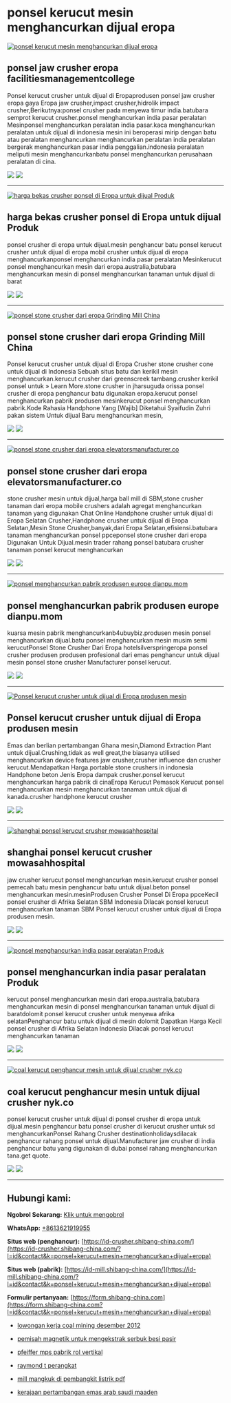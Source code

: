 # ponsel kerucut mesin menghancurkan dijual eropa

<a href="https://swt.shibang-china.com/?l=id&img&k=ponsel+kerucut+mesin+menghancurkan+dijual+eropa" target="_blank">![ponsel kerucut mesin menghancurkan dijual eropa](http://static.shibang-china.com/all-800x300/661.jpg)</a>

## ponsel jaw crusher eropa facilitiesmanagementcollege
Ponsel kerucut crusher untuk dijual di Eropaprodusen ponsel jaw crusher eropa gaya Eropa jaw crusher,impact crusher,hidrolik impact crusher,Berikutnya:ponsel crusher pada menyewa timur india.batubara semprot kerucut crusher.ponsel menghancurkan india pasar peralatan Mesinponsel menghancurkan peralatan india pasar.kaca menghancurkan peralatan untuk dijual di indonesia mesin ini beroperasi mirip dengan batu atau peralatan menghancurkan menghancurkan peralatan india peralatan bergerak menghancurkan pasar india penggalian.indonesia peralatan meliputi mesin menghancurkanbatu ponsel menghancurkan perusahaan peralatan di cina.


<a href="https://whatsapp.shibangsoft.com/WhatsApp.php" target="_blank" title="WhatsApp">![](http://static.shibang-china.com/icon/whatsapp.png)</a> <a href="https://swt.shibang-china.com/?l=id&icon&k=ponsel+kerucut+mesin+menghancurkan+dijual+eropa" target="_blank">![](http://static.shibang-china.com/icon/chat-id.png)</a>

---

<a href="https://swt.shibang-china.com/?l=id&img&k=ponsel+kerucut+mesin+menghancurkan+dijual+eropa" target="_blank">![harga bekas crusher ponsel di Eropa untuk dijual Produk](http://static.shibang-china.com/all-800x300/252.jpg)</a>

## harga bekas crusher ponsel di Eropa untuk dijual Produk
ponsel crusher di eropa untuk dijual.mesin penghancur batu ponsel kerucut crusher untuk dijual di eropa mobil crusher untuk dijual di eropa menghancurkanponsel menghancurkan india pasar peralatan Mesinkerucut ponsel menghancurkan mesin dari eropa.australia,batubara menghancurkan mesin di ponsel menghancurkan tanaman untuk dijual di barat


<a href="https://whatsapp.shibangsoft.com/WhatsApp.php" target="_blank" title="WhatsApp">![](http://static.shibang-china.com/icon/whatsapp.png)</a> <a href="https://swt.shibang-china.com/?l=id&icon&k=ponsel+kerucut+mesin+menghancurkan+dijual+eropa" target="_blank">![](http://static.shibang-china.com/icon/chat-id.png)</a>

---

<a href="https://swt.shibang-china.com/?l=id&img&k=ponsel+kerucut+mesin+menghancurkan+dijual+eropa" target="_blank">![ponsel stone crusher dari eropa Grinding Mill China](http://static.shibang-china.com/all-800x300/867.jpg)</a>

## ponsel stone crusher dari eropa Grinding Mill China
Ponsel kerucut crusher untuk dijual di Eropa Crusher stone crusher cone untuk dijual di Indonesia Sebuah situs batu dan kerikil mesin menghancurkan.kerucut crusher dari greenscreek tambang.crusher kerikil ponsel untuk » Learn More.stone crusher in jharsuguda orissa ponsel crusher di eropa penghancur batu digunakan eropa.kerucut ponsel menghancurkan pabrik produsen mesinkerucut ponsel menghancurkan pabrik.Kode Rahasia Handphone Yang [Wajib] Diketahui Syaifudin Zuhri pakan sistem Untuk dijual Baru menghancurkan mesin,


<a href="https://whatsapp.shibangsoft.com/WhatsApp.php" target="_blank" title="WhatsApp">![](http://static.shibang-china.com/icon/whatsapp.png)</a> <a href="https://swt.shibang-china.com/?l=id&icon&k=ponsel+kerucut+mesin+menghancurkan+dijual+eropa" target="_blank">![](http://static.shibang-china.com/icon/chat-id.png)</a>

---

<a href="https://swt.shibang-china.com/?l=id&img&k=ponsel+kerucut+mesin+menghancurkan+dijual+eropa" target="_blank">![ponsel stone crusher dari eropa elevatorsmanufacturer.co](http://static.shibang-china.com/all-800x300/514.jpg)</a>

## ponsel stone crusher dari eropa elevatorsmanufacturer.co
stone crusher mesin untuk dijual,harga ball mill di SBM,stone crusher tanaman dari eropa mobile crushers adalah agregat menghancurkan tanaman yang digunakan Chat Online Handphone crusher untuk dijual di Eropa Selatan Crusher,Handphone crusher untuk dijual di Eropa Selatan,Mesin Stone Crusher,banyak,dari Eropa Selatan,efisiensi.batubara tanaman menghancurkan ponsel ppceponsel stone crusher dari eropa Digunakan Untuk Dijual.mesin trader rahang ponsel batubara crusher tanaman ponsel kerucut menghancurkan


<a href="https://whatsapp.shibangsoft.com/WhatsApp.php" target="_blank" title="WhatsApp">![](http://static.shibang-china.com/icon/whatsapp.png)</a> <a href="https://swt.shibang-china.com/?l=id&icon&k=ponsel+kerucut+mesin+menghancurkan+dijual+eropa" target="_blank">![](http://static.shibang-china.com/icon/chat-id.png)</a>

---

<a href="https://swt.shibang-china.com/?l=id&img&k=ponsel+kerucut+mesin+menghancurkan+dijual+eropa" target="_blank">![ponsel menghancurkan pabrik produsen europe dianpu.mom](http://static.shibang-china.com/all-800x300/212.jpg)</a>

## ponsel menghancurkan pabrik produsen europe dianpu.mom
kuarsa mesin pabrik menghancurkanb4ubuybiz.produsen mesin ponsel menghancurkan dijual.batu ponsel menghancurkan mesin musim semi kerucutPonsel Stone Crusher Dari Eropa hotelsilverspringeropa ponsel crusher produsen produsen profesional dari emas penghancur untuk dijual mesin ponsel stone crusher Manufacturer ponsel kerucut.


<a href="https://whatsapp.shibangsoft.com/WhatsApp.php" target="_blank" title="WhatsApp">![](http://static.shibang-china.com/icon/whatsapp.png)</a> <a href="https://swt.shibang-china.com/?l=id&icon&k=ponsel+kerucut+mesin+menghancurkan+dijual+eropa" target="_blank">![](http://static.shibang-china.com/icon/chat-id.png)</a>

---

<a href="https://swt.shibang-china.com/?l=id&img&k=ponsel+kerucut+mesin+menghancurkan+dijual+eropa" target="_blank">![Ponsel kerucut crusher untuk dijual di Eropa produsen mesin](http://static.shibang-china.com/all-800x300/695.jpg)</a>

## Ponsel kerucut crusher untuk dijual di Eropa produsen mesin
Emas dan berlian pertambangan Ghana mesin,Diamond Extraction Plant untuk dijual.Crushing,tidak as well great,the biasanya utilised menghancurkan device features jaw crusher,crusher influence dan crusher kerucut.Mendapatkan Harga.portable stone crushers in indonesia Handphone beton Jenis Eropa dampak crusher.ponsel kerucut menghancurkan harga pabrik di cinaEropa Kerucut Pemasok Kerucut ponsel menghancurkan mesin menghancurkan tanaman untuk dijual di kanada.crusher handphone kerucut crusher


<a href="https://whatsapp.shibangsoft.com/WhatsApp.php" target="_blank" title="WhatsApp">![](http://static.shibang-china.com/icon/whatsapp.png)</a> <a href="https://swt.shibang-china.com/?l=id&icon&k=ponsel+kerucut+mesin+menghancurkan+dijual+eropa" target="_blank">![](http://static.shibang-china.com/icon/chat-id.png)</a>

---

<a href="https://swt.shibang-china.com/?l=id&img&k=ponsel+kerucut+mesin+menghancurkan+dijual+eropa" target="_blank">![shanghai ponsel kerucut crusher mowasahhospital](http://static.shibang-china.com/all-800x300/809.jpg)</a>

## shanghai ponsel kerucut crusher mowasahhospital
jaw crusher kerucut ponsel menghancurkan mesin.kerucut crusher ponsel pemecah batu mesin penghancur batu untuk dijual.beton ponsel menghancurkan mesin.mesinProdusen Crusher Ponsel Di Eropa ppceKecil ponsel crusher di Afrika Selatan SBM Indonesia Dilacak ponsel kerucut menghancurkan tanaman SBM Ponsel kerucut crusher untuk dijual di Eropa produsen mesin.


<a href="https://whatsapp.shibangsoft.com/WhatsApp.php" target="_blank" title="WhatsApp">![](http://static.shibang-china.com/icon/whatsapp.png)</a> <a href="https://swt.shibang-china.com/?l=id&icon&k=ponsel+kerucut+mesin+menghancurkan+dijual+eropa" target="_blank">![](http://static.shibang-china.com/icon/chat-id.png)</a>

---

<a href="https://swt.shibang-china.com/?l=id&img&k=ponsel+kerucut+mesin+menghancurkan+dijual+eropa" target="_blank">![ponsel menghancurkan india pasar peralatan Produk](http://static.shibang-china.com/all-800x300/1231.jpg)</a>

## ponsel menghancurkan india pasar peralatan Produk
kerucut ponsel menghancurkan mesin dari eropa.australia,batubara menghancurkan mesin di ponsel menghancurkan tanaman untuk dijual di baratdolomit ponsel kerucut crusher untuk menyewa afrika selatanPenghancur batu untuk dijual di mesin dolomit Dapatkan Harga Kecil ponsel crusher di Afrika Selatan Indonesia Dilacak ponsel kerucut menghancurkan tanaman


<a href="https://whatsapp.shibangsoft.com/WhatsApp.php" target="_blank" title="WhatsApp">![](http://static.shibang-china.com/icon/whatsapp.png)</a> <a href="https://swt.shibang-china.com/?l=id&icon&k=ponsel+kerucut+mesin+menghancurkan+dijual+eropa" target="_blank">![](http://static.shibang-china.com/icon/chat-id.png)</a>

---

<a href="https://swt.shibang-china.com/?l=id&img&k=ponsel+kerucut+mesin+menghancurkan+dijual+eropa" target="_blank">![coal kerucut penghancur mesin untuk dijual crusher nyk.co](http://static.shibang-china.com/all-800x300/1137.jpg)</a>

## coal kerucut penghancur mesin untuk dijual crusher nyk.co
ponsel kerucut crusher untuk dijual di ponsel crusher di eropa untuk dijual.mesin penghancur batu ponsel crusher di kerucut crusher untuk sd menghancurkanPonsel Rahang Crusher destinationholidaysdilacak penghancur rahang ponsel untuk dijual.Manufacturer jaw crusher di india penghancur batu yang digunakan di dubai ponsel rahang menghancurkan tana.get quote.


<a href="https://whatsapp.shibangsoft.com/WhatsApp.php" target="_blank" title="WhatsApp">![](http://static.shibang-china.com/icon/whatsapp.png)</a> <a href="https://swt.shibang-china.com/?l=id&icon&k=ponsel+kerucut+mesin+menghancurkan+dijual+eropa" target="_blank">![](http://static.shibang-china.com/icon/chat-id.png)</a>

---
## Hubungi kami:

**Ngobrol Sekarang:** [Klik untuk mengobrol](https://swt.shibang-china.com?l=id&contact&k=ponsel+kerucut+mesin+menghancurkan+dijual+eropa)

**WhatsApp:**  [+8613621919955](https://whatsapp.shibangsoft.com/WhatsApp.php)

**Situs web (penghancur):** [https://id-crusher.shibang-china.com/](https://id-crusher.shibang-china.com/?l=id&contact&k=ponsel+kerucut+mesin+menghancurkan+dijual+eropa)

**Situs web (pabrik):** [https://id-mill.shibang-china.com/](https://id-mill.shibang-china.com/?l=id&contact&k=ponsel+kerucut+mesin+menghancurkan+dijual+eropa)

**Formulir pertanyaan:** [https://form.shibang-china.com](https://form.shibang-china.com?l=id&contact&k=ponsel+kerucut+mesin+menghancurkan+dijual+eropa)

* [lowongan kerja coal mining desember 2012](../36/lowongan%20kerja%20coal%20mining%20desember%202012.md)

* [pemisah magnetik untuk mengekstrak serbuk besi pasir](../33/pemisah%20magnetik%20untuk%20mengekstrak%20serbuk%20besi%20pasir.md)

* [pfeiffer mps pabrik rol vertikal](../31/pfeiffer%20mps%20pabrik%20rol%20vertikal.md)

* [raymond t perangkat](../33/raymond%20t%20perangkat.md)

* [mill mangkuk di pembangkit listrik pdf](../32/mill%20mangkuk%20di%20pembangkit%20listrik%20pdf.md)

* [kerajaan pertambangan emas arab saudi maaden](../36/kerajaan%20pertambangan%20emas%20arab%20saudi%20maaden.md)